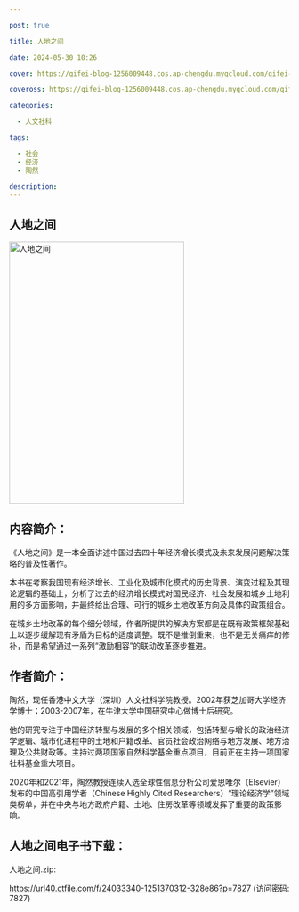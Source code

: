 ```yaml
---

post: true

title: 人地之间

date: 2024-05-30 10:26

cover: https://qifei-blog-1256009448.cos.ap-chengdu.myqcloud.com/qifei-blog/s34407294.jpg

coveross: https://qifei-blog-1256009448.cos.ap-chengdu.myqcloud.com/qifei-blog/s34407294.jpg

categories:

  - 人文社科

tags:

  - 社会
  - 经济
  - 陶然

description:
---
```


## 人地之间

<img alt="人地之间" class="aligncenter loading" data-was-processed="true" decoding="async" fetchpriority="high" height="471" src="https://qifei-blog-1256009448.cos.ap-chengdu.myqcloud.com/qifei-blog/s34407294.jpg" style="cursor: zoom-in;" width="314"/>

## 内容简介：

《人地之间》是一本全面讲述中国过去四十年经济增长模式及未来发展问题解决策略的普及性著作。

本书在考察我国现有经济增长、工业化及城市化模式的历史背景、演变过程及其理论逻辑的基础上，分析了过去的经济增长模式对国民经济、社会发展和城乡土地利用的多方面影响，并最终给出合理、可行的城乡土地改革方向及具体的政策组合。

在城乡土地改革的每个细分领域，作者所提供的解决方案都是在既有政策框架基础上以逐步缓解现有矛盾为目标的适度调整。既不是推倒重来，也不是无关痛痒的修补，而是希望通过一系列“激励相容”的联动改革逐步推进。

## 作者简介：

陶然，现任香港中文大学（深圳）人文社科学院教授。2002年获芝加哥大学经济学博士；2003-2007年，在牛津大学中国研究中心做博士后研究。

他的研究专注于中国经济转型与发展的多个相关领域，包括转型与增长的政治经济学逻辑、城市化进程中的土地和户籍改革、官员社会政治网络与地方发展、地方治理及公共财政等。主持过两项国家自然科学基金重点项目，目前正在主持一项国家社科基金重大项目。

2020年和2021年，陶然教授连续入选全球性信息分析公司爱思唯尔（Elsevier）发布的中国高引用学者（Chinese Highly Cited Researchers）“理论经济学”领域类榜单，并在中央与地方政府户籍、土地、住房改革等领域发挥了重要的政策影响。

## 人地之间电子书下载：

人地之间.zip: 

https://url40.ctfile.com/f/24033340-1251370312-328e86?p=7827 (访问密码: 7827)
